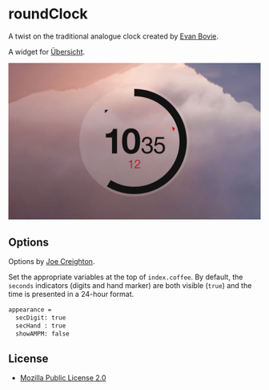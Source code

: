 roundClock
==========

A twist on the traditional analogue clock created by [Evan Bovie](https://github.com/phaseOne).

A widget for [Übersicht](http://tracesof.net/uebersicht/).

![](screenshot.jpg)

## Options

Options by [Joe Creighton](https://github.com/joecreighton).

Set the appropriate variables at the top of `index.coffee`.  By default, the `seconds` indicators (digits and hand marker) are both visible (`true`) and the time is presented in a 24-hour format.

  ```
  appearance =
    secDigit: true
    secHand : true
    showAMPM: false
  ```

## License

* [Mozilla Public License 2.0](https://www.mozilla.org/MPL/2.0/)
